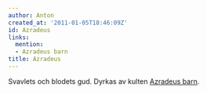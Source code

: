 ```yaml
---
author: Anton
created_at: '2011-01-05T18:46:09Z'
id: Azradeus
links:
  mention:
  - Azradeus barn
title: Azradeus
---
```


Svavlets och blodets gud. Dyrkas av kulten [Azradeus barn].

  [Azradeus barn]: Azradeus_barn
